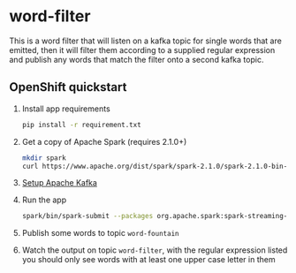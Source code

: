 # word-filter

This is a word filter that will listen on a kafka topic for single words that
are emitted, then it will filter them according to a supplied regular
expression and publish any words that match the filter onto a second kafka
topic.

## OpenShift quickstart

1. Install app requirements
   ```bash
   pip install -r requirement.txt
   ```

1. Get a copy of Apache Spark (requires 2.1.0+)
   ```bash
   mkdir spark
   curl https://www.apache.org/dist/spark/spark-2.1.0/spark-2.1.0-bin-hadoop2.7.tgz | tar zx -C spark --strip-components=1
   ```
1. [Setup Apache Kafka](https://kafka.apache.org/documentation.html#quickstart)

1. Run the app
   ```bash
   spark/bin/spark-submit --packages org.apache.spark:spark-streaming-kafka-0-8_2.11:2.1.0 app.py --regex="[A-Z]"
   ```

1. Publish some words to topic `word-fountain`

1. Watch the output on topic `word-filter`, with the regular expression listed
   you should only see words with at least one upper case letter in them
